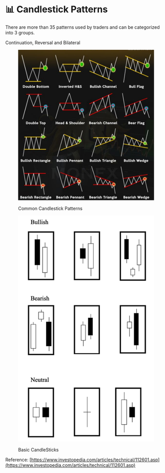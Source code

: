 # 📊 Candlestick Patterns

There are more than 35 patterns used by traders and can be categorized into 3 groups.

Continuation, Reversal and Bilateral

<figure><img src="../../.gitbook/assets/image (13) (1).png" alt=""><figcaption><p>Common Candlestick Patterns</p></figcaption></figure>

<figure><img src="../../.gitbook/assets/image (23) (1) (1) (1).png" alt=""><figcaption><p>Basic CandleSticks</p></figcaption></figure>



Reference: [https://www.investopedia.com/articles/technical/112601.asp](https://www.investopedia.com/articles/technical/112601.asp)
